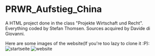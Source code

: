 # PRWR_Aufstieg_China

A HTML project done in the class "Projekte Wirtschaft und Recht". 
Everything coded by Stefan Thomsen.
Sources acquired by Davide di Giovanni.


Here are some images of the website(If you're too lazy to clone it :P):
![startseite](https://user-images.githubusercontent.com/78475321/132962801-a156cd5b-8689-43f1-b0db-73809145ce3a.PNG)
![website](https://user-images.githubusercontent.com/78475321/132962802-e3e299aa-b4b7-4dc7-a5e6-ad7746839d7d.jpg)
